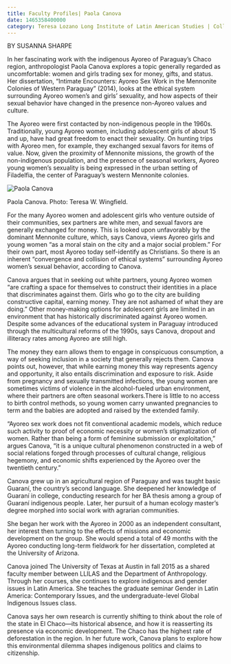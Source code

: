 ```yaml
--- 
title: Faculty Profiles| Paola Canova
date: 1465358400000
category: Teresa Lozano Long Institute of Latin American Studies | College of Liberal Arts
---
```


BY SUSANNA SHARPE

In her fascinating work with the indigenous Ayoreo of Paraguay’s Chaco region, anthropologist Paola Canova explores a topic generally regarded as uncomfortable: women and girls trading sex for money, gifts, and status. Her dissertation, “Intimate Encounters: Ayoreo Sex Work in the Mennonite Colonies of Western Paraguay” (2014), looks at the ethical system surrounding Ayoreo women’s and girls’ sexuality, and how aspects of their sexual behavior have changed in the presence non-Ayoreo values and culture.

The Ayoreo were first contacted by non-indigenous people in the 1960s. Traditionally, young Ayoreo women, including adolescent girls of about 15 and up, have had great freedom to enact their sexuality. On hunting trips with Ayoreo men, for example, they exchanged sexual favors for items of value. Now, given the proximity of Mennonite missions, the growth of the non-indigenous population, and the presence of seasonal workers, Ayoreo young women’s sexuality is being expressed in the urban setting of Filadelfia, the center of Paraguay’s western Mennonite colonies.

![Paola Canova](http://research.utexas.edu/showcase/assets/js/fileman/Uploads/paola_canova.jpg)

Paola Canova. Photo: Teresa W. Wingfield.

For the many Ayoreo women and adolescent girls who venture outside of their communities, sex partners are white men, and sexual favors are generally exchanged for money. This is looked upon unfavorably by the dominant Mennonite culture, which, says Canova, views Ayoreo girls and young women “as a moral stain on the city and a major social problem.” For their own part, most Ayoreo today self-identify as Christians. So there is an inherent “convergence and collision of ethical systems” surrounding Ayoreo women’s sexual behavior, according to Canova.

Canova argues that in seeking out white partners, young Ayoreo women “are crafting a space for themselves to construct their identities in a place that discriminates against them. Girls who go to the city are building constructive capital, earning money. They are not ashamed of what they are doing.” Other money-making options for adolescent girls are limited in an environment that has historically discriminated against Ayoreo women. Despite some advances of the educational system in Paraguay introduced through the multicultural reforms of the 1990s, says Canova, dropout and illiteracy rates among Ayoreo are still high.

The money they earn allows them to engage in conspicuous consumption, a way of seeking inclusion in a society that generally rejects them. Canova points out, however, that while earning money this way represents agency and opportunity, it also entails discrimination and exposure to risk. Aside from pregnancy and sexually transmitted infections, the young women are sometimes victims of violence in the alcohol-fueled urban environment, where their partners are often seasonal workers.There is little to no access to birth control methods, so young women carry unwanted pregnancies to term and the babies are adopted and raised by the extended family.

“Ayoreo sex work does not fit conventional academic models, which reduce such activity to proof of economic necessity or women’s stigmatization of women. Rather than being a form of feminine submission or exploitation,” argues Canova, “it is a unique cultural phenomenon constructed in a web of social relations forged through processes of cultural change, religious hegemony, and economic shifts experienced by the Ayoreo over the twentieth century.”

Canova grew up in an agricultural region of Paraguay and was taught basic Guaraní, the country’s second language. She deepened her knowledge of Guaraní in college, conducting research for her BA thesis among a group of Guaraní indigenous people. Later, her pursuit of a human ecology master’s degree morphed into social work with agrarian communities.

She began her work with the Ayoreo in 2000 as an independent consultant, her interest then turning to the effects of missions and economic development on the group. She would spend a total of 49 months with the Ayoreo conducting long-term fieldwork for her dissertation, completed at the University of Arizona.

Canova joined The University of Texas at Austin in fall 2015 as a shared faculty member between LLILAS and the Department of Anthropology. Through her courses, she continues to explore indigenous and gender issues in Latin America. She teaches the graduate seminar Gender in Latin America: Contemporary Issues, and the undergraduate-level Global Indigenous Issues class.

Canova says her own research is currently shifting to think about the role of the state in El Chaco—its historical absence, and how it is reasserting its presence via economic development. The Chaco has the highest rate of deforestation in the region. In her future work, Canova plans to explore how this environmental dilemma shapes indigenous politics and claims to citizenship.